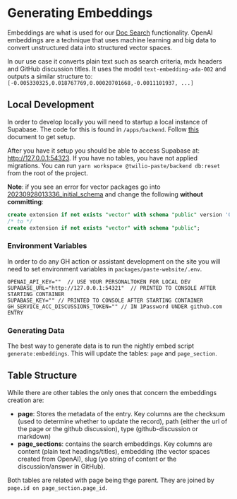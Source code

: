 # Generating Embeddings

Embeddings are what is used for our [Doc Search](./docsearch.md) functionality. OpenAI embeddings are a technique that uses machine learning and big data to convert unstructured data into structured vector spaces. 

In our use case it converts plain text such as search criteria, mdx headers and GitHub discussion titles. It uses the model `text-embedding-ada-002` and outputs a similar structure to: `[-0.005330325,0.018767769,0.00020701668,-0.0011101937, ...]`

## Local Development

In order to develop locally you will need to startup a local instance of Supabase. The code for this is found in `/apps/backend`. Follow [this](../../../apps/backend/README.md) document to get setup.

After you have it setup you should be able to access Supabase at: http://127.0.0.1:54323. If you have no tables, you have not applied migrations. You can run ```yarn workspace @twilio-paste/backend db:reset``` from the root of the project.

**Note**: if you see an error for vector packages go into [20230928013336_initial_schema](../../../apps/backend/supabase/migrations/20230928013336_initial_schema.sql) and change the following **without committing**:

```sql
create extension if not exists "vector" with schema "public" version '0.5.0';
/* to */
create extension if not exists "vector" with schema "public"; 
```

### Environment Variables

In order to do any GH action or assistant development on the site you will need to set environment variables in ```packages/paste-website/.env```.

```
OPENAI_API_KEY=""  // USE YOUR PERSONALTOKEN FOR LOCAL DEV
SUPABASE_URL="http://127.0.0.1:54321"  // PRINTED TO CONSOLE AFTER STARTING CONTAINER
SUPABASE_KEY="" // PRINTED TO CONSOLE AFTER STARTING CONTAINER
GH_SERVICE_ACC_DISCUSSIONS_TOKEN="" // IN 1Password UNDER github.com ENTRY
```

### Generating Data

The best way to generate data is to run the nightly embed script `generate:embeddings`. This will update the tables: `page` and `page_section`. 

## Table Structure

While there are other tables the only ones that concern the embeddings creation are:
- **page**: Stores the metadata of the entry. Key columns are the checksum (used to determine whether to update the record), path (either the url of the page or the github discussion), type (github-discussion or markdown)
- **page_sections**: contains the search embeddings. Key columns are content (plain text headings/titles), embedding (the vector spaces created from OpenAI), slug (yo string of content or the discussion/answer in GitHub).

Both tables are related with page being thge parent. They are joined by `page.id on page_section.page_id`.